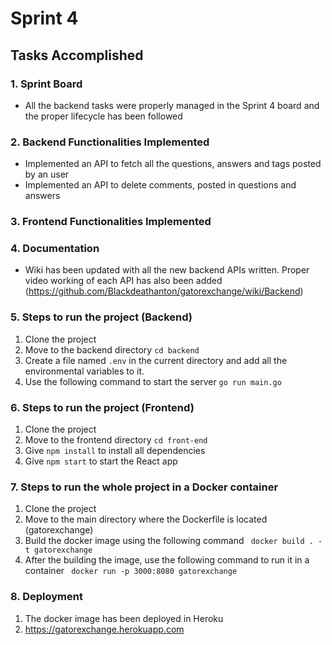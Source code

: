 # Sprint 4

## Tasks Accomplished

### 1. Sprint Board

 - All the backend tasks were properly managed in the Sprint 4 board and the proper lifecycle has been followed

### 2. Backend Functionalities Implemented

 - Implemented an API to fetch all the questions, answers and tags posted by an user
 - Implemented an API to delete comments, posted in questions and answers 

### 3. Frontend Functionalities Implemented


### 4. Documentation

 - Wiki has been updated with all the new backend APIs written. Proper video working of each API has also been added (https://github.com/Blackdeathanton/gatorexchange/wiki/Backend)

### 5. Steps to run the project (Backend)
1. Clone the project
2. Move to the backend directory
   ```cd backend```
3. Create a file named ```.env``` in the current directory and add all the environmental variables to it.
4. Use the following command to start the server ```go run main.go```
 
### 6. Steps to run the project (Frontend)
1. Clone the project
2. Move to the frontend directory ```cd front-end```
3. Give ```npm install``` to install all dependencies
4. Give ```npm start``` to start the React app

### 7. Steps to run the whole project in a Docker container
1. Clone the project
2. Move to the main directory where the Dockerfile is located (gatorexchange)
3. Build the docker image using the following command
``` docker build . -t gatorexchange```
4. After the building the image, use the following command to run it in a container
``` docker run -p 3000:8080 gatorexchange```

### 8. Deployment
1. The docker image has been deployed in Heroku
2. https://gatorexchange.herokuapp.com
